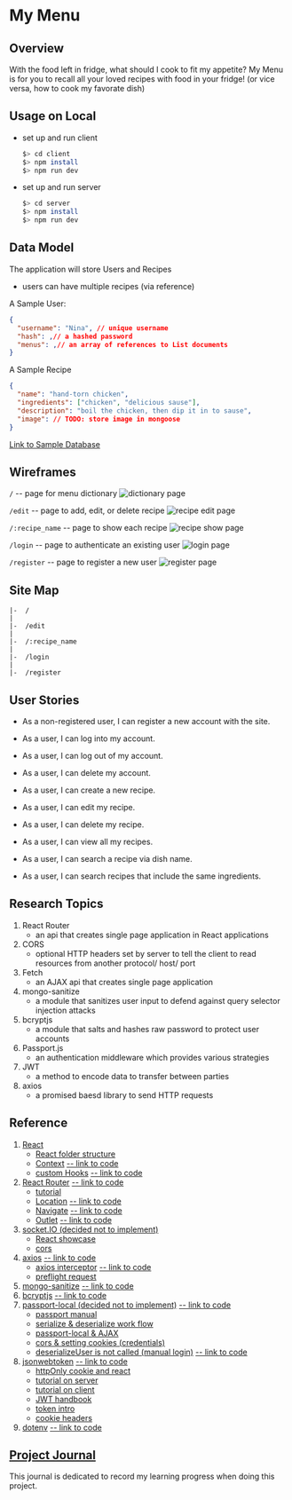 # My Menu
## Overview
With the food left in fridge, what should I cook to fit my appetite?
My Menu is for you to recall all your loved recipes with food in your fridge! (or vice versa, how to cook my favorate dish)

## Usage on Local
- set up and run client
  ```sh
  $> cd client
  $> npm install
  $> npm run dev
  ```

- set up and run server
  ```sh
  $> cd server
  $> npm install
  $> npm run dev
  ```

## Data Model
The application will store Users and Recipes
- users can have multiple recipes (via reference)

A Sample User: 
```json
{
  "username": "Nina", // unique username
  "hash": ,// a hashed password
  "menus": ,// an array of references to List documents
}
```
A Sample Recipe 
```json
{
  "name": "hand-torn chicken",
  "ingredients": ["chicken", "delicious sause"],
  "description": "boil the chicken, then dip it in to sause",
  "image": // TODO: store image in mongoose
}
```
[Link to Sample Database](./documentation/sampledb.mjs)

## Wireframes

`/` -- page for menu dictionary
![dictionary page](./documentation/dictionary-page.png)

`/edit` -- page to add, edit, or delete recipe
![recipe edit page](./documentation/edit-page.png)

`/:recipe_name` -- page to show each recipe
![recipe show page](./documentation/edit-page.png)

`/login` -- page to authenticate an existing user
![login page](./documentation/login-page.png)

`/register` -- page to register a new user
![register page](./documentation/register-page.png)

## Site Map
```
|-  /              
|                  
|-  /edit          
|                  
|-  /:recipe_name
|                  
|-  /login         
|                  
|-  /register      
```

## User Stories
- As a non-registered user, I can register a new account with the site.
- As a user, I can log into my account.
- As a user, I can log out of my account.
- As a user, I can delete my account.

- As a user, I can create a new recipe.
- As a user, I can edit my recipe.
- As a user, I can delete my recipe.

- As a user, I can view all my recipes.
- As a user, I can search a recipe via dish name.
- As a user, I can search recipes that include the same ingredients.

## Research Topics
1. React Router
    - an api that creates single page application in React applications
2. CORS
    - optional HTTP headers set by server to tell the client to read resources from another protocol/ host/ port
3. Fetch
    - an AJAX api that creates single page application
4. mongo-sanitize
    - a module that sanitizes user input to defend against query selector injection attacks
5. bcryptjs
    - a module that salts and hashes raw password to protect user accounts
6. Passport.js
    - an authentication middleware which provides various strategies
7. JWT
    - a method to encode data to transfer between parties
8. axios
    - a promised baesd library to send HTTP requests

## Reference
1. [React](https://react.dev/reference/react)
    - [React folder structure](https://legacy.reactjs.org/docs/faq-structure.html)
    - [Context](https://react.dev/learn/passing-data-deeply-with-context) [-- link to code](./client/src/context/authProvider.jsx)
    - [custom Hooks](https://react.dev/learn/reusing-logic-with-custom-hooks) [-- link to code](./client/src/hooks/) 
2. [React Router](https://reactrouter.com/en/main/start/overview) [-- link to code](./client/src/appRoutes.jsx)
    - [tutorial](https://www.youtube.com/watch?v=Ul3y1LXxzdU&t=634s)
    - [Location](https://v5.reactrouter.com/web/api/location) [-- link to code](./client/src/components/protectedRoutes.jsx)
    - [Navigate](https://reactrouter.com/en/main/components/navigate) [-- link to code](./client/src/components/protectedRoutes.jsx)
    - [Outlet](https://reactrouter.com/en/main/components/outlet) [-- link to code](./client/src/components/protectedRoutes.jsx)
3. [socket.IO (decided not to implement)](https://socket.io/docs)
    - [React showcase](https://socket.io/how-to/use-with-react)
    - [cors](https://socket.io/docs/v4/handling-cors/)
4. [axios](https://github.com/axios/axios) [-- link to code](./client/src/api/axios.jsx)
    - [axios interceptor](https://stackoverflow.com/questions/52737078/how-can-you-use-axios-interceptors) [-- link to code](./client/src/hooks/useAxiosTooken.jsx)
    - [preflight request](https://developer.mozilla.org/en-US/docs/Glossary/Preflight_request)
5. [mongo-sanitize](https://www.npmjs.com/package/mongo-sanitize) [-- link to code](./server/src/middlewares/sanitizeInput.mjs)
6. [bcryptjs](https://www.npmjs.com/package/bcryptjs) [-- link to code](./server/src/routes/authJWT.mjs)
7. [passport-local (decided not to implement)](https://www.passportjs.org/concepts/authentication) [-- link to code](./server/src/routes/authLocal.mjs)
    - [passport manual](https://github.com/jwalton/passport-api-docs#intro)
    - [serialize & deserialize work flow](https://stackoverflow.com/questions/27637609/understanding-passport-serialize-deserialize)
    - [passport-local & AJAX](https://itecnote.com/tecnote/jquery-ajax-call-to-passportjs-login-on-express-nodejs-framework/)
    - [cors & setting cookies (credentials)](https://github.com/jaredhanson/passport/issues/446)
    - [deserializeUser is not called (manual login)](https://stackoverflow.com/questions/57293115/passport-deserializeuser-not-being-called) [-- link to code](./server/src/utils/localPassport.mjs)
8. [jsonwebtoken](https://github.com/auth0/node-jsonwebtoken) [-- link to code](./server/src/routes/authJWT.mjs)
    - [httpOnly cookie and react](https://stackoverflow.com/questions/68970499/how-to-get-http-only-cookie-in-react)
    - [tutorial on server](https://www.youtube.com/watch?v=f2EqECiTBL8)
    - [tutorial on client](https://www.youtube.com/watch?v=nI8PYZNFtac)
    - [JWT handbook](https://auth0.com/resources/ebooks/jwt-handbook)
    - [token intro](https://auth0.com/docs/secure/tokens)
    - [cookie headers](https://expressjs.com/en/api.html#res.cookie)
9. [dotenv](https://www.npmjs.com/package/dotenv) [-- link to code](./server/src/routes/authJWT.mjs)
## [Project Journal](./documentation/journal.md)
This journal is dedicated to record my learning progress when doing this project.